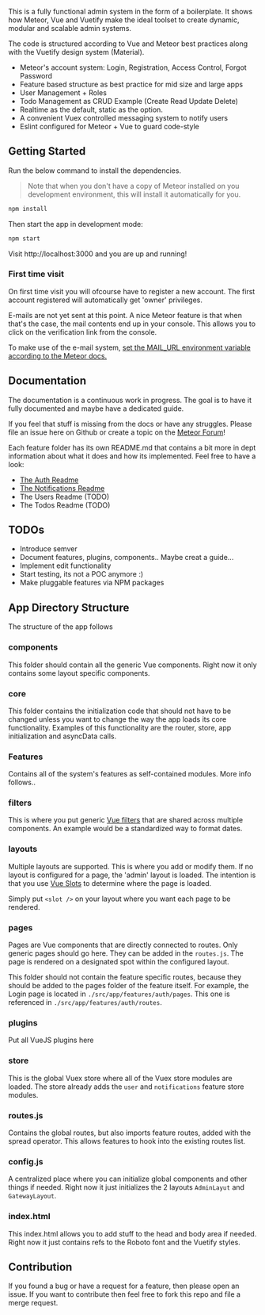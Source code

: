 This is a fully functional admin system in the form of a boilerplate. 
It shows how Meteor, Vue and Vuetify make the ideal toolset to create dynamic, modular and 
scalable admin systems.

The code is structured according to Vue and Meteor best practices along with the Vuetify design system (Material).

- Meteor's account system: Login, Registration, Access Control, Forgot Password
- Feature based structure as best practice for mid size and large apps
- User Management + Roles
- Todo Management as CRUD Example (Create Read Update Delete) 
- Realtime as the default, static as the option.
- A convenient Vuex controlled messaging system to notify users  
- Eslint configured for Meteor + Vue to guard code-style

## Getting Started

Run the below command to install the dependencies. 

>Note that when you don't have a copy of Meteor 
installed on you development environment, this will install it automatically for you.

```sh
npm install
```

Then start the app in development mode:

```sh
npm start
```

Visit http://localhost:3000 and you are up and running!

### First time visit
On first time visit you will ofcourse have to register a new account. The first account 
registered will automatically get 'owner' privileges. 

E-mails are not yet sent at this point. A nice Meteor feature is that when that's the case, 
the mail contents end up in your console. This allows you to click on the verification link 
from the console.

To make use of the e-mail system, 
[set the MAIL_URL environment variable according to the Meteor docs.](https://docs.meteor.com/api/email.html)

## Documentation
The documentation is a continuous work in progress. 
The goal is to have it fully documented and maybe have a dedicated guide. 

If you feel that stuff is missing from the docs or have any struggles. Please file an issue here on Github or create a topic on the 
[Meteor Forum](https://forums.meteor.com/)!

Each feature folder has its own README.md that contains a bit more in dept information about 
what it does and how its implemented. Feel free to have a look:

- [The Auth Readme](https://github.com/chris-visser/meteor-vue-admin/blob/master/src/app/features/auth/README.md)
- [The Notifications Readme](https://github.com/chris-visser/meteor-vue-admin/blob/master/src/app/features/notifications/README.md)
- The Users Readme (TODO)
- The Todos Readme (TODO)

## TODOs

- Introduce semver
- Document features, plugins, components.. Maybe creat a guide...
- Implement edit functionality
- Start testing, its not a POC anymore :)
- Make pluggable features via NPM packages

## App Directory Structure
The structure of the app follows

### components
This folder should contain all the generic Vue components. Right now it only contains 
some layout specific components.

### core
This folder contains the initialization code that should not have to be changed unless you want to change 
the way the app loads its core functionality. Examples of this functionality are the router, store, app initialization and asyncData calls.

### Features
Contains all of the system's features as self-contained modules. More info follows..

### filters
This is where you put generic [Vue filters](https://vuejs.org/v2/guide/filters.html) that are shared across multiple components. An example would be a standardized 
way to format dates.

### layouts
Multiple layouts are supported. This is where you add or modify them. If no layout is configured for a page, 
the 'admin' layout is loaded. The intention is that you use [Vue Slots](https://vuejs.org/v2/guide/components-slots.html) 
to determine where the page is loaded. 

Simply put `<slot />` on your layout where you want each page to be rendered.

### pages
Pages are Vue components that are directly connected to routes. 
Only generic pages should go here. They can be added in the `routes.js`. 
The page is rendered on a designated spot within the configured layout.

This folder should not contain the feature specific routes, because they should 
be added to the pages folder of the feature itself. For example, the Login page is 
located in `./src/app/features/auth/pages`. This one is referenced in `./src/app/features/auth/routes`. 

### plugins
Put all VueJS plugins here

### store
This is the global Vuex store where all of the Vuex store modules are loaded. 
The store already adds the `user` and `notifications` feature store modules. 

### routes.js
Contains the global routes, but also imports feature routes, added with the spread operator.
This allows features to hook into the existing routes list.

### config.js
A centralized place where you can initialize global components and other things if needed. 
Right now it just initializes the 2 layouts `AdminLayut` and `GatewayLayout`.

### index.html

This index.html allows you to add stuff to the head and body area if needed. 
Right now it just contains refs to the Roboto font and the Vuetify styles.

## Contribution

If you found a bug or have a request for a feature, then please open an issue. If you 
want to contribute then feel free to fork this repo and file a merge request. 

